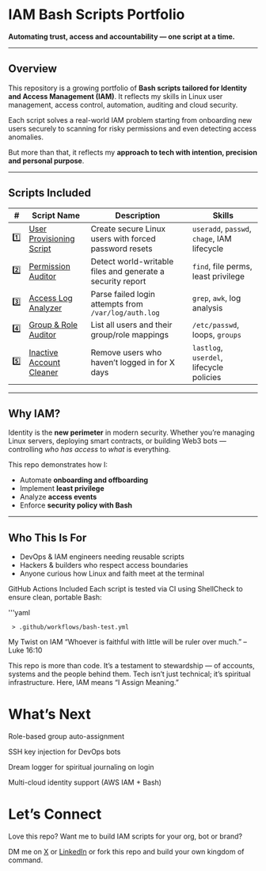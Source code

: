 #  IAM Bash Scripts Portfolio  
**Automating trust, access and accountability — one script at a time.**


---

##  Overview

This repository is a growing portfolio of **Bash scripts tailored for Identity and Access Management (IAM)**. It reflects my skills in Linux user management, access control, automation, auditing and cloud security.

Each script solves a real-world IAM problem starting from onboarding new users securely to scanning for risky permissions and even detecting access anomalies.

But more than that, it reflects my **approach to tech with intention, precision and personal purpose**.

---

## Scripts Included

| # | Script Name | Description | Skills |
|---|-------------|-------------|--------|
| 1️⃣ | [User Provisioning Script](user_provision) | Create secure Linux users with forced password resets | `useradd`, `passwd`, `chage`, IAM lifecycle |
| 2️⃣ | [Permission Auditor](permission_auditor) | Detect world-writable files and generate a security report | `find`, file perms, least privilege |
| 3️⃣ | [Access Log Analyzer](access-log-analyzer) | Parse failed login attempts from `/var/log/auth.log` | `grep`, `awk`, log analysis |
| 4️⃣ | [Group & Role Auditor](group-role-auditor) | List all users and their group/role mappings | `/etc/passwd`, loops, `groups` |
| 5️⃣ | [Inactive Account Cleaner](inactive_account_cleaner) | Remove users who haven’t logged in for X days | `lastlog`, `userdel`, lifecycle policies |

---

##  Why IAM?

Identity is the **new perimeter** in modern security. Whether you’re managing Linux servers, deploying smart contracts, or building Web3 bots — controlling *who has access* to *what* is everything.

This repo demonstrates how I:
- Automate **onboarding and offboarding**
- Implement **least privilege**
- Analyze **access events**
- Enforce **security policy with Bash**

---

##  Who This Is For

- DevOps & IAM engineers needing reusable scripts
- Hackers & builders who respect access boundaries
- Anyone curious how Linux and faith meet at the terminal 

GitHub Actions Included
Each script is tested via CI using ShellCheck to ensure clean, portable Bash:

'''yaml

     > .github/workflows/bash-test.yml

My Twist on IAM
“Whoever is faithful with little will be ruler over much.” – Luke 16:10

This repo is more than code. It’s a testament to stewardship — of accounts, systems and the people behind them. Tech isn’t just technical; it’s spiritual infrastructure. Here, IAM means “I Assign Meaning.”


# What’s Next


Role-based group auto-assignment

SSH key injection for DevOps bots

Dream logger for spiritual journaling on login 

Multi-cloud identity support (AWS IAM + Bash)

# Let’s Connect
Love this repo? Want me to build IAM scripts for your org, bot or brand?

DM me on [X](x.com/sortsec) or [LinkedIn](www.linkedin.com/ganiyusortput)  or fork this repo and build your own kingdom of command.



